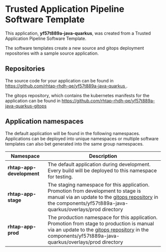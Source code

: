 # Trusted Application Pipeline Software Template

This application, **yf57t889a-java-quarkus**, was created from a Trusted Application Pipeline Software Template.

The software templates create a new source and gitops deployment repositories with a sample source application. 

## Repositories

The source code for your application can be found in [https://github.com/rhtap-rhdh-qe/yf57t889a-java-quarkus ](https://github.com/rhtap-rhdh-qe/yf57t889a-java-quarkus ).
 
The gitops repository, which contains the kubernetes manifests for the application can be found in 
[https://github.com/rhtap-rhdh-qe/yf57t889a-java-quarkus-gitops ](https://github.com/rhtap-rhdh-qe/yf57t889a-java-quarkus-gitops ) 

## Application namespaces 

The default application will be found in the following namespaces. Applications can be deployed into unique namespaces or multiple software templates can also bet generated into the same group namespaces.  

|  Namespace   |  Description   |  
| -------- | -------- |   
| **rhtap-app-development** | The default application during development. Every build will be deployed to this namespace for testing. | 
| **rhtap-app-stage** | The staging namespace for this application. Promotion from development to stage is manual via an update to the [gitops repository](https://github.com/rhtap-rhdh-qe/yf57t889a-java-quarkus-gitops ) in the components/yf57t889a-java-quarkus/overlays/prod directory |  
| **rhtap-app-prod** | The production namespace for this application. Promotion from stage to production is manual via an update to the [gitops repository](https://github.com/rhtap-rhdh-qe/yf57t889a-java-quarkus-gitops ) in the components/yf57t889a-java-quarkus/overlays/prod directory | 